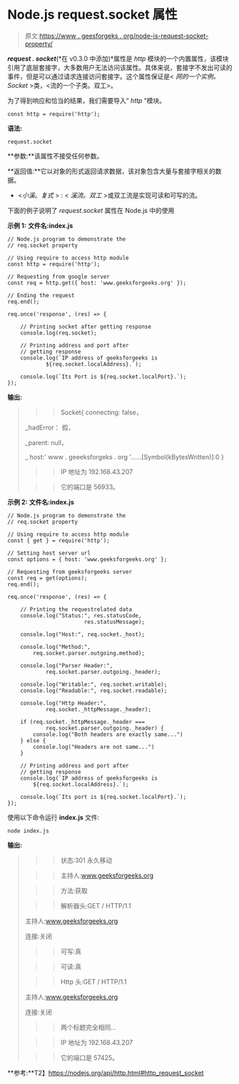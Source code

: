 # Node.js request.socket 属性

> 原文:[https://www . geesforgeks . org/node-js-request-socket-property/](https://www.geeksforgeeks.org/node-js-request-socket-property/)

***request . socket***(*在 v0.3.0 中添加)*属性是 *http* 模块的一个内置属性，该模块引用了底层套接字，大多数用户无法访问该属性。具体来说，套接字不发出可读的事件，但是可以通过请求连接访问套接字。这个属性保证是< *网的一个实例。Socket* >类，<流的一个子类。双工>。

为了得到响应和恰当的结果，我们需要导入“ *http* ”模块。

```
const http = require('http'); 
```

**语法:**

```
request.socket

```

**参数:**该属性不接受任何参数。

**返回值:**它以对象的形式返回请求数据，该对象包含大量与套接字相关的数据。

*   <*小溪。复式* > : < *溪流。双工* >或双工流是实现可读和可写的流。

下面的例子说明了 *request.socket* 属性在 Node.js 中的使用

**示例 1:** **文件名:index.js**

```
// Node.js program to demonstrate the 
// req.socket property 

// Using require to access http module 
const http = require('http');

// Requesting from google server
const req = http.get({ host: 'www.geeksforgeeks.org' });

// Ending the request
req.end();

req.once('response', (res) => {

    // Printing socket after getting response
    console.log(req.socket);

    // Printing address and port after
    // getting response
    console.log(`IP address of geeksforgeeks is 
            ${req.socket.localAddress}.`);

    console.log(`Its Port is ${req.socket.localPort}.`);
});
```

**输出:**

> > > <ref>Socket{ connecting: false，</ref>
> 
> _hadError： 假，
> 
> _parent: null，
> 
> _ host:' www . geeeksforgeks . org '……[Symbol(kBytesWritten)]:0 }
> 
> > > IP 地址为 192.168.43.207
> 
> >>它的端口是 56933。

**示例 2:** **文件名:index.js**

```
// Node.js program to demonstrate the 
// req.socket property 

// Using require to access http module 
const { get } = require('http');

// Setting host server url
const options = { host: 'www.geeksforgeeks.org' };

// Requesting from geeksforgeeks server
const req = get(options);
req.end();

req.once('response', (res) => {

    // Printing the requestrelated data
    console.log("Status:", res.statusCode, 
                        res.statusMessage);

    console.log("Host:", req.socket._host);

    console.log("Method:", 
        req.socket.parser.outgoing.method);

    console.log("Parser Header:", 
            req.socket.parser.outgoing._header);

    console.log("Writable:", req.socket.writable);
    console.log("Readable:", req.socket.readable);

    console.log("Http Header:", 
            req.socket._httpMessage._header);

    if (req.socket._httpMessage._header === 
            req.socket.parser.outgoing._header) {
        console.log("Both headers are exactly same...")
    } else {
        console.log("Headers are not same...")
    }

    // Printing address and port after
    // getting response
    console.log(`IP address of geeksforgeeks is 
        ${req.socket.localAddress}.`);

    console.log(`Its port is ${req.socket.localPort}.`);
});
```

使用以下命令运行 **index.js** 文件:

```
node index.js

```

**输出:**

> >>状态:301 永久移动
> 
> >>主持人:www.geeksforgeeks.org
> 
> >>方法:获取
> 
> >>解析器头:GET / HTTP/1.1
> 
> 主持人:www.geeksforgeeks.org
> 
> 连接:关闭
> 
> >>可写:真
> 
> >>可读:真
> 
> > > Http 头:GET / HTTP/1.1
> 
> 主持人:www.geeksforgeeks.org
> 
> 连接:关闭
> 
> >>两个标题完全相同…
> 
> > > IP 地址为 192.168.43.207
> 
> >>它的端口是 57425。

**参考:**T2】https://nodejs.org/api/http.html#http_request_socket